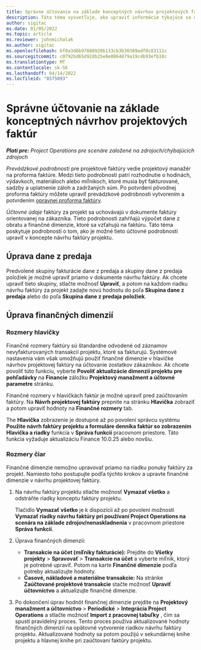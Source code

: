```yaml
---
title: Správne účtovanie na základe konceptných návrhov projektových faktúr
description: Táto téma vysvetľuje, ako upraviť informácie týkajúce sa účtovníctva v návrhu koncepcie faktúry.
author: sigitac
ms.date: 01/05/2022
ms.topic: article
ms.reviewer: johnmichalak
ms.author: sigitac
ms.openlocfilehash: bf0a3d6b97880920b133cb3b30389adf0c83111c
ms.sourcegitcommit: c0792bd65d92db25e0e8864879a19c4b93efb10c
ms.translationtype: MT
ms.contentlocale: sk-SK
ms.lasthandoff: 04/14/2022
ms.locfileid: "8575093"
---
```

# <a name="correct-the-accounting-on-draft-project-invoice-proposals"></a>Správne účtovanie na základe konceptných návrhov projektových faktúr

_**Platí pre:** Project Operations pre scenáre založené na zdrojoch/chýbajúcich zdrojoch_

*Prevádzkové podrobnosti* pre projektové faktúry vedie projektový manažér na proforma faktúre. Medzi tieto podrobnosti patrí rozhodnutie o hodinách, výdavkoch, materiáloch alebo míľnikoch, ktoré musia byť fakturované, sadzby a uplatnenie záloh a zadržaných súm. Po potvrdení pôvodnej proforma faktúry môžete upraviť prevádzkové podrobnosti vytvorením a potvrdením [opravnej proforma faktúry](../proforma-invoicing/corrective-invoices.md).

*Účtovné údaje* faktúry za projekt sa uchovávajú v dokumente faktúry orientovanej na zákazníka. Tieto podrobnosti zahŕňajú výpočet dane z obratu a finančné dimenzie, ktoré sa vzťahujú na faktúru. Táto téma poskytuje podrobnosti o tom, ako je možné tieto účtovné podrobnosti upraviť v koncepte návrhu faktúry projektu.

## <a name="adjust-sales-tax"></a>Úprava dane z predaja

Predvolené skupiny fakturácie dane z predaja a skupiny dane z predaja položiek je možné upraviť priamo v dokumente návrhu faktúry. Ak chcete upraviť tieto skupiny, stlačte možnosť **Upraviť**, a potom na každom riadku návrhu faktúry za projekt zadajte novú hodnotu do poľa **Skupina dane z predaja** alebo do poľa **Skupina dane z predaja položiek**.

## <a name="adjust-financial-dimensions"></a>Úprava finančných dimenzií

### <a name="header-dimensions"></a>Rozmery hlavičky

Finančné rozmery faktúry sú štandardne odvodené od záznamov nevyfakturovaných transakcií projektu, ktoré sa fakturujú. Systémové nastavenia vám však umožňujú použiť finančné dimenzie v hlavičke návrhov projektovej faktúry na účtovanie zostatkov zákazníkov. Ak chcete povoliť túto funkciu, vyberte **Povoliť aktualizácie dimenzií projektu pre pohľadávky** na **Financie** záložku **Projektový manažment a účtovné parametre** stránku.

Finančné rozmery v hlavičkách faktúr je možné upraviť pred zaúčtovaním faktúry. Na **Návrh projektovej faktúry** prepnite na stránku **Hlavička** zobraziť a potom upraviť hodnoty na **Finančné rozmery** tab.

The **Hlavička** zobrazenie je dostupné až po povolení správcu systému **Použite návrh faktúry projektu a formuláre denníka faktúr so zobrazením Hlavička a riadky** funkcia v **Správa funkcií** pracovnom priestore. Táto funkcia vyžaduje aktualizáciu Finance 10.0.25 alebo novšiu.

### <a name="line-dimensions"></a>Rozmery čiar

Finančné dimenzie nemožno upravovať priamo na riadku ponuky faktúry za projekt. Namiesto toho postupujte podľa týchto krokov a upravte finančné dimenzie v návrhu projektovej faktúry.

1. Na návrhu faktúry projektu stlačte možnosť **Vymazať všetko** a odstráňte riadky konceptu faktúry projektu.

    Tlačidlo **Vymazať všetko** je k dispozícii až po povolení možnosti **Vymazať riadky návrhu faktúry pri používaní Project Operations na scenára na základe zdrojov/nenaskladnenia** v pracovnom priestore **Správa funkcií**.

2. Úprava finančných dimenzií:

    - **Transakcie na účet (míľniky fakturácie):** Prejdite do **Všetky projekty** \> **Spravovať** \> **Transakcie na účet** a vyberte míľnik, ktorý je potrebné upraviť. Potom na karte **Finančné dimenzie** podľa potreby aktualizujte hodnoty.
    - **Časové, nákladové a materiálne transakcie:** Na stránke **Zaúčtované projektové transakcie** stačte možnosť **Upraviť účtovníctvo** a aktualizujte finančné dimenzie.

3. Po dokončení úprav hodnôt finančnej dimenzie prejdite na **Projektový manažment a účtovníctvo** \> **Periodické** \> **Integrácia Project Operations** a stlačte možnosť **Import z pracovnej tabuľky** , čím sa spustí pravidelný proces. Tento proces používa aktualizované hodnoty finančných dimenzií na opätovné vytvorenie riadkov návrhu faktúry projektu. Aktualizované hodnoty sa potom použijú v sekundárnej knihe projektu a hlavnej knihe pri zaúčtovaní faktúry projektu.
